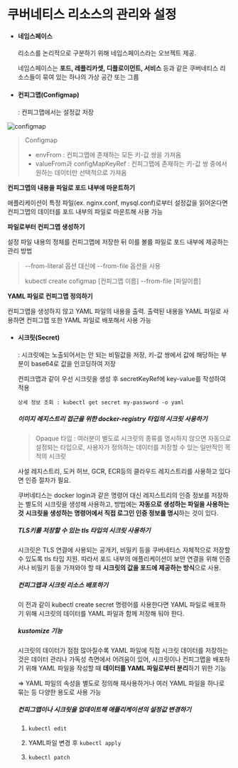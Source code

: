 # 쿠버네티스 리소스의 관리와 설정

- #### 네임스페이스

  리소스를 논리적으로 구분하기 위해 네임스페이스라는 오브젝트 제공. 

  네임스페이스는 **포드, 레플리카셋, 디플로이먼트, 서비스** 등과 같은 쿠버네티스 리소스들이 묶여 있는 하나의 가상 공간 또는 그룹

- #### 컨피그맵(Configmap)

  : 컨피그맵에서는 설정값 저장 

![configmap](https://user-images.githubusercontent.com/47243329/92077388-49dac300-edf7-11ea-8f72-68def35afef2.PNG)

  > Configmap 
  >
  > - envFrom : 컨피그맵에 존재하는 모든 키-값 쌍을 가져옴
  > - valueFrom과 configMapKeyRef : 컨피그맵에 존재하는 키-값 쌍 중에서 원하는 데이터만 선택적으로 가져옴

  **컨피그맵의 내용을 파일로 포드 내부에 마운트하기**

  애플리케이션이 특정 파일(ex. nginx.conf, mysql.conf)로부터 설정값을 읽어온다면 컨피그맵의 데이터를 포드 내부의 파일로 마운트해 사용 가능

  

  **파일로부터 컨피그맵 생성하기**

  설정 파일 내용의 정체를 컨피그맵에 저장한 뒤 이를 볼륨 파일로 포드 내부에 제공하는 관리 방법

  > --from-literal 옵션 대신에 --from-file 옵션을 사용
  >
  > kubectl create cofigmap [컨피그맵 이름] --from-file [파일이름]

  

  **YAML 파일로 컨피그맵 정의하기**

  컨피그맵을 생성하지 않고 YAML 파일의 내용을 출력. 출력된 내용을 YAML 파일로 사용하면 컨피그맵 또한 YAML 파일로 배포해서 사용 가능



- #### 시크릿(Secret)

  : 시크릿에는 노출되어서는 안 되는 비밀값을 저장, 키-값 쌍에서 값에 해당하는 부분이 base64로 값을 인코딩하여 저장

  컨피크맵과 같이 우선 시크릿을 생성 후 secretKeyRef에 key-value를 작성하여 적용

  `상세 정보 조회 : kubectl get secret my-password -o yaml`



  ##### 이미지 레지스트리 접근을 위한 docker-registry 타입의 시크릿 사용하기

  > Opaque 타입 : 여러분이 별도로 시크릿의 종류를 명시하지 않으면 자동으로 설정되는 타입으로, 사용자가 정의하는 데이터를 저장할 수 있는 일만적인 목적의 시크릿

  사설 레지스트리, 도커 허브, GCR, ECR등의 클라우드 레지스트리를 사용하고 있다면 인증 절차가 필요.

  쿠버네티스는 docker login과 같은 명령어 대신 레지스트리의 인증 정보를 저장하는 별도의 시크릿을 생성해 사용하고, 방법에는 **자동으로 생성하는 파일을 사용하는 것** **시크릿을 생성하는 명령어에서 직접 로그인 인증 정보를 명시**하는 것이 있다.

  

  ##### TLS키를 저장할 수 있는 tls 타입의 시크릿 사용하기

  시크릿은 TLS 연결에 사용되는 공개키, 비밀키 등을 쿠버네티스 자체적으로 저장할 수 있도록 tls 타입 지원. 따라서 포드 내부의 애플리케이션이 보안 연결을 위해 인증서나 비밀키 등을 가져와야 할 때 **시크릿의 값을 포드에 제공하는 방식**으로 사용.

  

  ##### 컨피그맵과 시크릿 리소스 배포하기

  이 전과 같이 kubectl create secret 명령어를 사용한다면 YAML 파일로 배포하기 위해 시크릿의 데이터를 YAML 파일과 함께 저장해 둬야 한다. 

  ##### kustomize 기능 

  시크릿의 데이터가 점점 많아질수록 YAML 파일에 직접 시크릿 데이터를 저장하는 것은 데이터 관리나 가독성 측면에서 어려움이 있어, 시크릿이나 컨피그맵을 배포하기 위해 YAML 파일을 작성할 때 **데이터를 YAML 파일로부터 분리**하기 위한 기능

  => YAML 파일의 속성을 별도로 정의해 재사용하거나 여러 YAML 파일을 하나로 묶는 등 다양한 용도로 사용 가능

  

  ##### 컨피그맵이나 시크릿을 업데이트해 애플리케이션의 설정값 변경하기

  1. `kubectl edit`

  2. YAML파일 변경 후 `kubectl apply`

  3. `kubectl patch`

  

  

  
